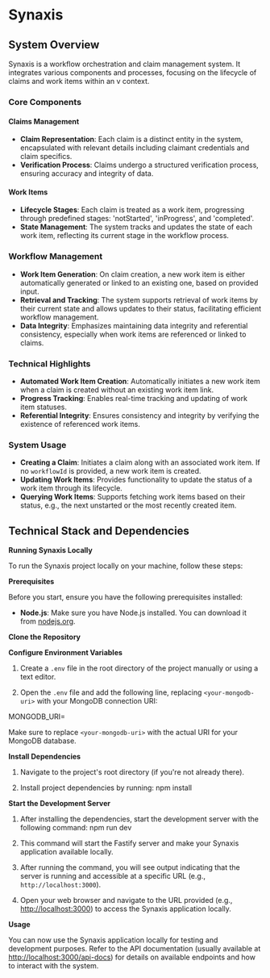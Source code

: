 # Synaxis

## System Overview

Synaxis is a workflow orchestration and claim management system. It integrates various components and processes, focusing on the lifecycle of claims and work items within an v context.

### Core Components

#### Claims Management
- **Claim Representation**: Each claim is a distinct entity in the system, encapsulated with relevant details including claimant credentials and claim specifics.
- **Verification Process**: Claims undergo a structured verification process, ensuring accuracy and integrity of data.

#### Work Items
- **Lifecycle Stages**: Each claim is treated as a work item, progressing through predefined stages: 'notStarted', 'inProgress', and 'completed'.
- **State Management**: The system tracks and updates the state of each work item, reflecting its current stage in the workflow process.

### Workflow Management

- **Work Item Generation**: On claim creation, a new work item is either automatically generated or linked to an existing one, based on provided input.
- **Retrieval and Tracking**: The system supports retrieval of work items by their current state and allows updates to their status, facilitating efficient workflow management.
- **Data Integrity**: Emphasizes maintaining data integrity and referential consistency, especially when work items are referenced or linked to claims.

### Technical Highlights

- **Automated Work Item Creation**: Automatically initiates a new work item when a claim is created without an existing work item link.
- **Progress Tracking**: Enables real-time tracking and updating of work item statuses.
- **Referential Integrity**: Ensures consistency and integrity by verifying the existence of referenced work items.

### System Usage

- **Creating a Claim**: Initiates a claim along with an associated work item. If no `workflowId` is provided, a new work item is created.
- **Updating Work Items**: Provides functionality to update the status of a work item through its lifecycle.
- **Querying Work Items**: Supports fetching work items based on their status, e.g., the next unstarted or the most recently created item.

## Technical Stack and Dependencies

**Running Synaxis Locally**

To run the Synaxis project locally on your machine, follow these steps:

**Prerequisites**

Before you start, ensure you have the following prerequisites installed:

- **Node.js**: Make sure you have Node.js installed. You can download it from [nodejs.org](https://nodejs.org/).

**Clone the Repository**

**Configure Environment Variables**

1. Create a `.env` file in the root directory of the project manually or using a text editor.

2. Open the `.env` file and add the following line, replacing `<your-mongodb-uri>` with your MongoDB connection URI:

MONGODB_URI=<your-mongodb-uri>

Make sure to replace `<your-mongodb-uri>` with the actual URI for your MongoDB database.

**Install Dependencies**

1. Navigate to the project's root directory (if you're not already there).

2. Install project dependencies by running: npm install


**Start the Development Server**

1. After installing the dependencies, start the development server with the following command: npm run dev

2. This command will start the Fastify server and make your Synaxis application available locally.

3. After running the command, you will see output indicating that the server is running and accessible at a specific URL (e.g., `http://localhost:3000`).

4. Open your web browser and navigate to the URL provided (e.g., [http://localhost:3000](http://localhost:3000)) to access the Synaxis application locally.

**Usage**

You can now use the Synaxis application locally for testing and development purposes. Refer to the API documentation (usually available at [http://localhost:3000/api-docs](http://localhost:3000/api-docs)) for details on available endpoints and how to interact with the system.












